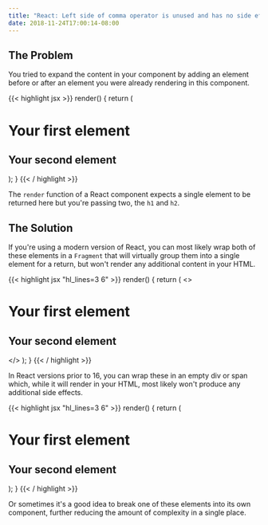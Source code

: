 ```yaml
---
title: "React: Left side of comma operator is unused and has no side effects"
date: 2018-11-24T17:00:14-08:00
---
```


## The Problem

You tried to expand the content in your component by adding an element before or after an element you were already rendering in this component.

{{< highlight jsx  >}}
render() {
  return (
    <h1>Your first element</h1>
    <h2>Your second element</h2>
  );
}
{{< / highlight >}}

The `render` function of a React component expects a single element to be returned here but you're passing two, the `h1` and `h2`.


## The Solution

If you're using a modern version of React, you can most likely wrap both of these elements in a `Fragment` that will virtually group them into a single element for a return, but won't render any additional content in your HTML.

{{< highlight jsx "hl_lines=3 6" >}}
render() {
  return (
  	<>
      <h1>Your first element</h1>
      <h2>Your second element</h2>
    </>
  );
}
{{< / highlight >}}

In React versions prior to 16, you can wrap these in an empty div or span which, while it will render in your HTML, most likely won't produce any additional side effects.

{{< highlight jsx "hl_lines=3 6" >}}
render() {
  return (
  	<div>
      <h1>Your first element</h1>
      <h2>Your second element</h2>
    </div>
  );
}
{{< / highlight >}}

Or sometimes it's a good idea to break one of these elements into its own component, further reducing the amount of complexity in a single place.
